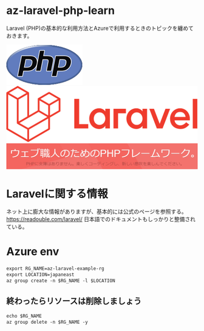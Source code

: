 # az-laravel-php-learn

Laravel (PHP)の基本的な利用方法とAzureで利用するときのトピックを纏めておきます。

![image](./new-php-logo.png)
![image](./laravel.png)
![image](./about_laravel.png)

# Laravelに関する情報
ネット上に膨大な情報がありますが、基本的には公式のページを参照する。
https://readouble.com/laravel/
日本語でのドキュメントもしっかりと整備されている。

# Azure env
```
export RG_NAME=az-laravel-example-rg
export LOCATION=japaneast
az group create -n $RG_NAME -l $LOCATION
```

## 終わったらリソースは削除しましょう
```
echo $RG_NAME
az group delete -n $RG_NAME -y
```